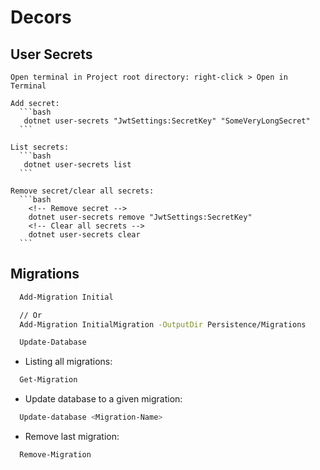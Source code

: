 # Decors

## User Secrets

    Open terminal in Project root directory: right-click > Open in Terminal

    Add secret:
      ```bash
       dotnet user-secrets "JwtSettings:SecretKey" "SomeVeryLongSecret"
      ```

    List secrets:
      ```bash
       dotnet user-secrets list
      ```

    Remove secret/clear all secrets:
      ```bash
        <!-- Remove secret -->
        dotnet user-secrets remove "JwtSettings:SecretKey"
        <!-- Clear all secrets -->
        dotnet user-secrets clear
      ```

## Migrations

```bash
  Add-Migration Initial

  // Or
  Add-Migration InitialMigration -OutputDir Persistence/Migrations

  Update-Database
```

- Listing all migrations:

```bash
  Get-Migration
```

- Update database to a given migration:

```bash
  Update-database <Migration-Name>
```

- Remove last migration:

```bash
  Remove-Migration
```
